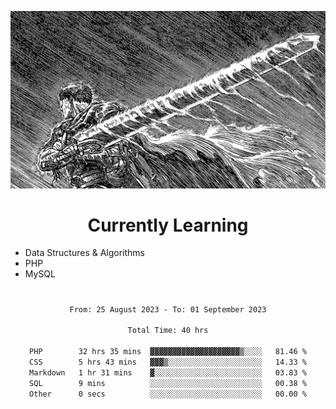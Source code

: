 <!-- Profile image -->
<p align="center">
 <img src="assets/bpD2ohb.png" width="1080px">
</p>
<!-- Profile image end -->

<!-- Currently learning -->
<h1 align="center">Currently Learning </h1>

* Data Structures & Algorithms
* PHP
* MySQL 
#
<!-- Currently learning end -->

<div align="center">
<!--START_SECTION:waka-->

```txt
From: 25 August 2023 - To: 01 September 2023

Total Time: 40 hrs

PHP        32 hrs 35 mins  ▓▓▓▓▓▓▓▓▓▓▓▓▓▓▓▓▓▓▓▓▒░░░░   81.46 %
CSS        5 hrs 43 mins   ▓▓▓▒░░░░░░░░░░░░░░░░░░░░░   14.33 %
Markdown   1 hr 31 mins    ▓░░░░░░░░░░░░░░░░░░░░░░░░   03.83 %
SQL        9 mins          ░░░░░░░░░░░░░░░░░░░░░░░░░   00.38 %
Other      0 secs          ░░░░░░░░░░░░░░░░░░░░░░░░░   00.00 %
```

<!--END_SECTION:waka-->
</div>
